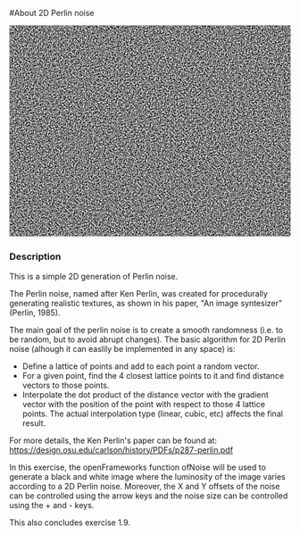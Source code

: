 #About 2D Perlin noise

![Screenshot of 2D Perlin noise](perlinNoise.png)

### Description

This is a simple 2D generation of Perlin noise.

The Perlin noise, named after Ken Perlin, was created for procedurally
generating realistic textures, as shown in his paper, "An image syntesizer"
(Perlin, 1985).

The main goal of the perlin noise is to create a smooth randomness (i.e.
to be random, but to avoid abrupt changes). The basic algorithm for 2D Perlin
noise (alhough it can easlily be implemented in any space) is:

- Define a lattice of points and add to each point a random vector.
- For a given point, find the 4 closest lattice points to it and find distance
vectors to those points.
- Interpolate the dot product of the distance vector with the gradient vector
with the position of the point with respect to those 4 lattice points. The
actual interpolation type (linear, cubic, etc) affects the final result.

For more details, the Ken Perlin's paper can be found at:
https://design.osu.edu/carlson/history/PDFs/p287-perlin.pdf


In this exercise, the openFrameworks function ofNoise will be used to generate
a black and white image where the luminosity of the image varies according to
a 2D Perlin noise. Moreover, the X and Y offsets of the noise can be controlled
using the arrow keys and the noise size can be controlled using the + and -
keys.

This also concludes exercise 1.9.

